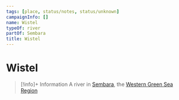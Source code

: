 ```yaml
---
tags: [place, status/notes, status/unknown]
campaignInfo: []
name: Wistel
typeOf: river
partOf: Sembara
title: Wistel
---
```

# Wistel
>[!info]+ Information
> A  river in [Sembara](<../../sembara/sembara.md>), the [Western Green Sea Region](<../../../western-green-sea/western-green-sea-region.md>)
